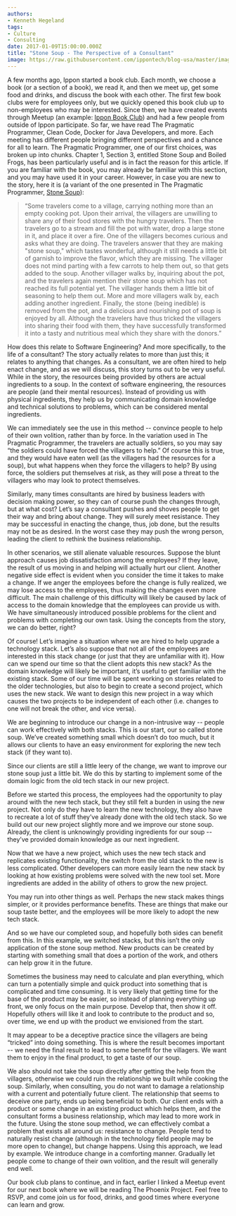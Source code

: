 ```yaml
---
authors:
- Kenneth Hegeland
tags:
- Culture
- Consulting
date: 2017-01-09T15:00:00.000Z
title: "Stone Soup - The Perspective of a Consultant"
image: https://raw.githubusercontent.com/ippontech/blog-usa/master/images/2016/12/stone_soup.png
---
```


A few months ago, Ippon started a book club. Each month, we choose a book (or a section of a book), we read it, and then we meet up, get some food and drinks, and discuss the book with each other. The first few book clubs were for employees only, but we quickly opened this book club up to non-employees who may be interested. Since then, we have created events through Meetup (an example: [Ippon Book Club](https://www.meetup.com/Ippon-Technologies-USA-Meetup/events/236265844/)) and had a few people from outside of Ippon participate. So far, we have read The Pragmatic Programmer, Clean Code, Docker for Java Developers, and more. Each meeting has different people bringing different perspectives and a chance for all to learn. The Pragmatic Programmer, one of our first choices, was broken up into chunks. Chapter 1, Section 3, entitled Stone Soup and Boiled Frogs, has been particularly useful and is in fact the reason for this article. If you are familiar with the book, you may already be familiar with this section, and you may have used it in your career. However, in case you are new to the story, here it is (a variant of the one presented in The Pragmatic Programmer, [Stone Soup](https://en.wikipedia.org/wiki/Stone_Soup#Story)):

> “Some travelers come to a village, carrying nothing more than an empty cooking pot. Upon their arrival, the villagers are unwilling to share any of their food stores with the hungry travelers. Then the travelers go to a stream and fill the pot with water, drop a large stone in it, and place it over a fire. One of the villagers becomes curious and asks what they are doing. The travelers answer that they are making "stone soup," which tastes wonderful, although it still needs a little bit of garnish to improve the flavor, which they are missing. The villager does not mind parting with a few carrots to help them out, so that gets added to the soup. Another villager walks by, inquiring about the pot, and the travelers again mention their stone soup which has not reached its full potential yet. The villager hands them a little bit of seasoning to help them out. More and more villagers walk by, each adding another ingredient. Finally, the stone (being inedible) is removed from the pot, and a delicious and nourishing pot of soup is enjoyed by all. Although the travelers have thus tricked the villagers into sharing their food with them, they have successfully transformed it into a tasty and nutritious meal which they share with the donors.”

How does this relate to Software Engineering? And more specifically, to the life of a consultant? The story actually relates to more than just this; it relates to anything that changes. As a consultant, we are often hired to help enact change, and as we will discuss, this story turns out to be very useful. While in the story, the resources being provided by others are actual ingredients to a soup. In the context of software engineering, the resources are people (and their mental resources). Instead of providing us with physical ingredients, they help us by communicating domain knowledge and technical solutions to problems, which can be considered mental ingredients.

We can immediately see the use in this method -- convince people to help of their own volition, rather than by force. In the variation used in The Pragmatic Programmer, the travelers are actually soldiers, so you may say “the soldiers could have forced the villagers to help.” Of course this is true, and they would have eaten well (as the villagers had the resources for a soup), but what happens when they force the villagers to help? By using force, the soldiers put themselves at risk, as they will pose a threat to the villagers who may look to protect themselves.

Similarly, many times consultants are hired by business leaders with decision making power, so they can of course push the changes through, but at what cost? Let’s say a consultant pushes and shoves people to get their way and bring about change. They will surely meet resistance. They may be successful in enacting the change, thus, job done, but the results may not be as desired. In the worst case they may push the wrong person, leading the client to rethink the business relationship.

In other scenarios, we still alienate valuable resources. Suppose the blunt approach causes job dissatisfaction among the employees? If they leave, the result of us moving in and helping will actually hurt our client. Another negative side effect is evident when you consider the time it takes to make a change. If we anger the employees before the change is fully realized, we may lose access to the employees, thus making the changes even more difficult. The main challenge of this difficulty will likely be caused by lack of access to the domain knowledge that the employees can provide us with. We have simultaneously introduced possible problems for the client and problems with completing our own task. Using the concepts from the story, we can do better, right?

Of course! Let’s imagine a situation where we are hired to help upgrade a technology stack. Let’s also suppose that not all of the employees are interested in this stack change (or just that they are unfamiliar with it). How can we spend our time so that the client adopts this new stack? As the domain knowledge will likely be important, it’s useful to get familiar with the existing stack. Some of our time will be spent working on stories related to the older technologies, but also to begin to create a second project, which uses the new stack. We want to design this new project in a way which causes the two projects to be independent of each other (i.e. changes to one will not break the other, and vice versa).

We are beginning to introduce our change in a non-intrusive way -- people can work effectively with both stacks. This is our start, our so called stone soup. We’ve created something small which doesn’t do too much, but it allows our clients to have an easy environment for exploring the new tech stack (if they want to).

Since our clients are still a little leery of the change, we want to improve our stone soup just a little bit. We do this by starting to implement some of the domain logic from the old tech stack in our new project.

Before we started this process, the employees had the opportunity to play around with the new tech stack, but they still felt a burden in using the new project. Not only do they have to learn the new technology, they also have to recreate a lot of stuff they’ve already done with the old tech stack. So we build out our new project slightly more and we improve our stone soup. Already, the client is unknowingly providing ingredients for our soup -- they’ve provided domain knowledge as our next ingredient.

Now that we have a new project, which uses the new tech stack and replicates existing functionality, the switch from the old stack to the new is less complicated. Other developers can more easily learn the new stack by looking at how existing problems were solved with the new tool set. More ingredients are added in the ability of others to grow the new project.

You may run into other things as well. Perhaps the new stack makes things simpler, or it provides performance benefits. These are things that make our soup taste better, and the employees will be more likely to adopt the new tech stack.

And so we have our completed soup, and hopefully both sides can benefit from this. In this example, we switched stacks, but this isn’t the only application of the stone soup method. New products can be created by starting with something small that does a portion of the work, and others can help grow it in the future.

Sometimes the business may need to calculate and plan everything, which can turn a potentially simple and quick product into something that is complicated and time consuming. It is very likely that getting time for the base of the product may be easier, so instead of planning everything up front, we only focus on the main purpose. Develop that, then show it off. Hopefully others will like it and look to contribute to the product and so, over time, we end up with the product we envisioned from the start.

It may appear to be a deceptive practice since the villagers are being “tricked” into doing something. This is where the result becomes important -- we need the final result to lead to some benefit for the villagers. We want them to enjoy in the final product, to get a taste of our soup.

We also should not take the soup directly after getting the help from the villagers, otherwise we could ruin the relationship we built while cooking the soup. Similarly, when consulting, you do not want to damage a relationship with a current and potentially future client. The relationship that seems to deceive one party, ends up being beneficial to both. Our client ends with a product or some change in an existing product which helps them, and the consultant forms a business relationship, which may lead to more work in the future. Using the stone soup method, we can effectively combat a problem that exists all around us: resistance to change. People tend to naturally resist change (although in the technology field people may be more open to change), but change happens. Using this approach, we lead by example. We introduce change in a comforting manner. Gradually let people come to change of their own volition, and the result will generally end well.

Our book club plans to continue, and in fact, earlier I linked a Meetup event for our next book where we will be reading The Phoenix Project. Feel free to RSVP, and come join us for food, drinks, and good times where everyone can learn and grow.
